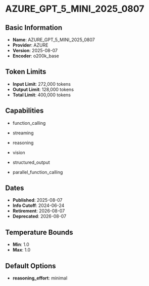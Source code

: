 # AZURE_GPT_5_MINI_2025_0807

## Basic Information
- **Name**: AZURE_GPT_5_MINI_2025_0807
- **Provider**: AZURE
- **Version**: 2025-08-07
- **Encoder**: o200k_base

## Token Limits
- **Input Limit**: 272,000 tokens
- **Output Limit**: 128,000 tokens
- **Total Limit**: 400,000 tokens

## Capabilities


- function_calling

- streaming

- reasoning

- vision

- structured_output

- parallel_function_calling



## Dates
- **Published**: 2025-08-07
- **Info Cutoff**: 2024-06-24
- **Retirement**: 2026-08-07
- **Deprecated**: 2026-08-07

## Temperature Bounds

- **Min**: 1.0
- **Max**: 1.0



## Default Options

- **reasoning_effort**: minimal



